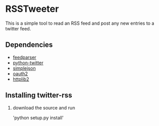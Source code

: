 RSSTweeter
==================

This is a simple tool to read an RSS feed and post any new entries to a 
twitter feed.

Dependencies
------------
* [feedparser](http://www.feedparser.org/)
* [python-twitter](http://code.google.com/p/python-twitter/)
* [simplejson](http://pypi.python.org/pypi/simplejson/)
* [oauth2](http://pypi.python.org/pypi/oauth2)
* [httplib2](http://code.google.com/p/httplib2/)

Installing twitter-rss
-----------------------------

1.  download the source and run 

       'python setup.py install'

